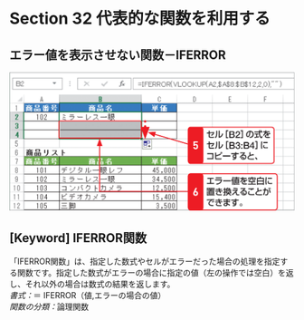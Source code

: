 # Section 32 代表的な関数を利用する

## エラー値を表示させない関数－IFERROR

![](004.png)

## [Keyword] IFERROR関数

「IFERROR関数」は、指定した数式やセルがエラーだった場合の処理を指定する関数です。指定した数式がエラーの場合に指定の値（左の操作では空白）を返し、それ以外の場合は数式の結果を返します。  
<em>書式：</em>＝ IFERROR（値,エラーの場合の値）  
<em>関数の分類：</em>論理関数
